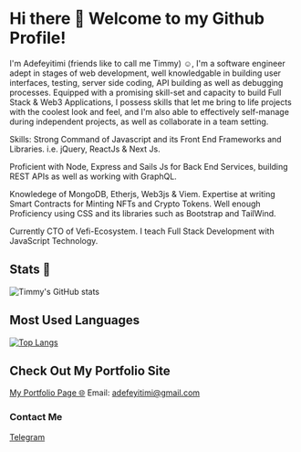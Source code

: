 # Hi there 👋 Welcome to my Github Profile!
I'm Adefeyitimi (friends like to call me Timmy) ☺,
I'm a software engineer adept in stages of web development, well knowledgable in building user interfaces, testing, server side coding, API building as well as debugging processes.
Equipped with a promising skill-set and capacity to build Full Stack & Web3 Applications,
I possess skills that let me bring to life projects with the coolest look and feel, and I'm also able to effectively self-manage during independent projects, as well as collaborate in a team setting.

Skills:
Strong Command of Javascript and its Front End Frameworks and Libraries.
i.e. jQuery, ReactJs & Next Js.

Proficient with Node, Express and Sails Js for Back End Services, building REST APIs as well as working with GraphQL.

Knowledege of MongoDB, Etherjs, Web3js & Viem.
Expertise at writing Smart Contracts for Minting NFTs and Crypto Tokens.
Well enough Proficiency using CSS and its libraries such as Bootstrap and TailWind.

Currently CTO of Vefi-Ecosystem.
I teach Full Stack Development with JavaScript Technology.

## Stats 🔢
![Timmy's GitHub stats](https://github-readme-stats.vercel.app/api?username=TimmyIsANerd&count_private=true&show_icons=true&theme=radical)
## Most Used Languages
[![Top Langs](https://github-readme-stats.vercel.app/api/top-langs/?username=TimmyIsANerd)](https://github.com/TimmyIsANerd/github-readme-stats)

## Check Out My Portfolio Site
[My Portfolio Page 🌐](https://adefeyitimi.netlify.app)
Email: adefeyitimi@gmail.com

### Contact Me 
[Telegram](https://t.me/theaethar)
